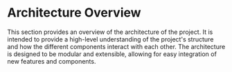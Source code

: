 # Architecture Overview

This section provides an overview of the architecture of the project. It is intended to provide a high-level understanding of the project's structure and how the different components interact with each other. The architecture is designed to be modular and extensible, allowing for easy integration of new features and components.